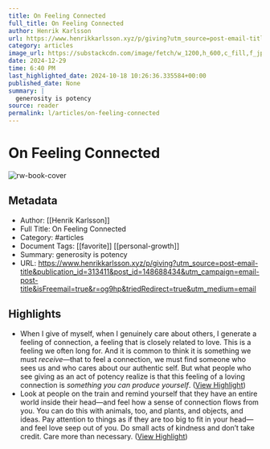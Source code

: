 ```yaml
---
title: On Feeling Connected
full_title: On Feeling Connected
author: Henrik Karlsson
url: https://www.henrikkarlsson.xyz/p/giving?utm_source=post-email-title&publication_id=313411&post_id=148688434&utm_campaign=email-post-title&isFreemail=true&r=og9hp&triedRedirect=true&utm_medium=email
category: articles
image_url: https://substackcdn.com/image/fetch/w_1200,h_600,c_fill,f_jpg,q_auto:good,fl_progressive:steep,g_auto/https%3A%2F%2Fsubstack-post-media.s3.amazonaws.com%2Fpublic%2Fimages%2Fd04be77f-1602-4527-879c-e4b5c84f240e_867x1200.jpeg
date: 2024-12-29
time: 6:40 PM
last_highlighted_date: 2024-10-18 10:26:36.335584+00:00
published_date: None
summary: |
  generosity is potency
source: reader
permalink: l/articles/on-feeling-connected
---
```

# On Feeling Connected

![rw-book-cover](https://substackcdn.com/image/fetch/w_1200,h_600,c_fill,f_jpg,q_auto:good,fl_progressive:steep,g_auto/https%3A%2F%2Fsubstack-post-media.s3.amazonaws.com%2Fpublic%2Fimages%2Fd04be77f-1602-4527-879c-e4b5c84f240e_867x1200.jpeg)

## Metadata
- Author: [[Henrik Karlsson]]
- Full Title: On Feeling Connected
- Category: #articles
- Document Tags: [[favorite]] [[personal-growth]] 
- Summary: generosity is potency
- URL: https://www.henrikkarlsson.xyz/p/giving?utm_source=post-email-title&publication_id=313411&post_id=148688434&utm_campaign=email-post-title&isFreemail=true&r=og9hp&triedRedirect=true&utm_medium=email

## Highlights
- When I give of myself, when I genuinely care about others, I generate a feeling of connection, a feeling that is closely related to love. This is a feeling we often long for. And it is common to think it is something we must *receive*—that to feel a connection, we must find someone who sees us and who cares about our authentic self. But what people who see giving as an act of potency realize is that this feeling of a loving connection is *something you can produce yourself*. ([View Highlight](https://read.readwise.io/read/01jafjktv83fwspg5np5f4rr51))
- Look at people on the train and remind yourself that they have an entire world inside their head—and feel how a sense of connection flows from you. You can do this with animals, too, and plants, and objects, and ideas. Pay attention to things as if they are too big to fit in your head—and feel love seep out of you. Do small acts of kindness and don’t take credit. Care more than necessary. ([View Highlight](https://read.readwise.io/read/01jafjmcwv5kzh39fcz9vmfetd))


